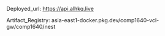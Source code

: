 Deployed_url: https://api.alhkq.live

Artifact_Registry: asia-east1-docker.pkg.dev/comp1640-vcl-gw/comp1640/nest
